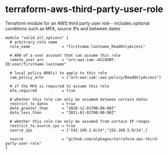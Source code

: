 # terraform-aws-third-party-user-role
Terraform module for an AWS third party user role - includes optional conditions such as MFA, source IPs and between dates

``` hcl
module "valid_all_options" {
  # arbitrary role name
  role_name              = "firstname.lastname_ReadOnlyAccess"

  # ARN of a user account that can assume this role
  remote_user_arn        = "arn:aws:iam::ACCOUNT-ID:user/firstname.lastname"

  # local policy ARN(s) to apply to this role
  iam_policy_arns        = ["arn:aws:iam::aws:policy/ReadOnlyAccess"]

  # if the MFA is required to assume this role
  mfa_required           = true

  # whether this role can only be assumed between certain dates
  restrict_to_dates      = true
  date_greater_than      = "2020-12-01T00:00:00Z"
  date_less_than         = "2021-01-01T00:00:00Z"

  # whether this role can only be assumed from certain IP ranges
  restrict_to_source_ips = true
  source_ips             = ["192.168.2.0/24","192.168.5.0/24",]

  source                 = "github.com/alphagov/terraform-aws-third-party-user-role"
}
```
